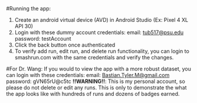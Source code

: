#Running the app:
1) Create an android virtual device (AVD) in Android Studio (Ex: Pixel 4 XL API 30)
2) Login with these dummy account credentials:
email: tub517@psu.edu
password: testAccount
3) Click the back button once authenticated
4) To verify add run, edit run, and delete run functionality, you can login to smashrun.com with the same credentials and verify the changes.

#For Dr. Wang:
If you would to view the app with a more robust dataset, you can login with these credentials:
email: Bastian.Tyler.M@gmail.com
password: gVN65rU@c5tc
**!!WARNING!!**: This is my personal account, so please do not delete or edit any runs.
This is only to demonstrate the what the app looks like with hundreds of runs and dozens of badges earned.




